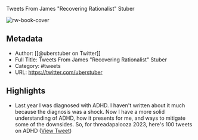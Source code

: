 Tweets From James "Recovering Rationalist" Stuber

![rw-book-cover](https://pbs.twimg.com/profile_images/1732120598082654208/G8L9UW1J.jpg)

## Metadata
- Author: [[@uberstuber on Twitter]]
- Full Title: Tweets From James "Recovering Rationalist" Stuber
- Category: #tweets
- URL: https://twitter.com/uberstuber

## Highlights
- Last year I was diagnosed with ADHD. I haven't written about it much because the diagnosis was a shock.
  Now I have a more solid understanding of ADHD, how it presents for me, and ways to mitigate some of the downsides. 
  So, for threadapalooza 2023, here's 100 tweets on ADHD ([View Tweet](https://twitter.com/uberstuber/status/1736489420466110843))
